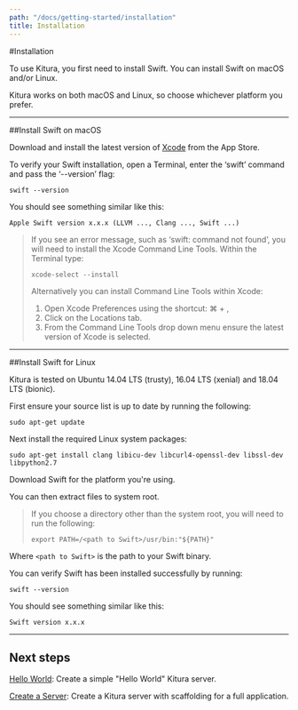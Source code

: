 ```yaml
---
path: "/docs/getting-started/installation"
title: Installation
---
```

#Installation

To use Kitura, you first need to install Swift. You can install Swift on macOS and/or Linux.

Kitura works on both macOS and Linux, so choose whichever platform you prefer.

---

##Install Swift on macOS

Download and install the latest version of [Xcode](https://developer.apple.com/xcode/) from the App Store.

To verify your Swift installation, open a Terminal, enter the ‘swift’ command and pass the ‘--version’ flag:

```
swift --version
```

You should see something similar like this:

```
Apple Swift version x.x.x (LLVM ..., Clang ..., Swift ...)
```

> If you see an error message, such as ‘swift: command not found’, you will need to install the Xcode Command Line Tools. Within the Terminal type:
> ```
> xcode-select --install
> ```
> Alternatively you can install Command Line Tools within Xcode:
> 1. Open Xcode Preferences using the shortcut: ⌘ + ,
> 2. Click on the Locations tab.
> 3. From the Command Line Tools drop down menu ensure the latest version of Xcode is selected.

---

##Install Swift for Linux

Kitura is tested on Ubuntu 14.04 LTS (trusty), 16.04 LTS (xenial) and 18.04 LTS (bionic).

First ensure your source list is up to date by running the following:

```
sudo apt-get update
```

Next install the required Linux system packages:

```
sudo apt-get install clang libicu-dev libcurl4-openssl-dev libssl-dev libpython2.7
```

Download Swift for the platform you're using.

You can then extract files to system root.

> If you choose a directory other than the system root, you will need to run the following:
> ```
> export PATH=/<path to Swift>/usr/bin:"${PATH}"
> ```

Where `<path to Swift>` is the path to your Swift binary.

You can verify Swift has been installed successfully by running:

```
swift --version
```

You should see something similar like this:

```
Swift version x.x.x
```

---

## Next steps
[Hello World](./hello-world): Create a simple "Hello World" Kitura server.

[Create a Server](./create-server-cli): Create a Kitura server with scaffolding for a full application.
